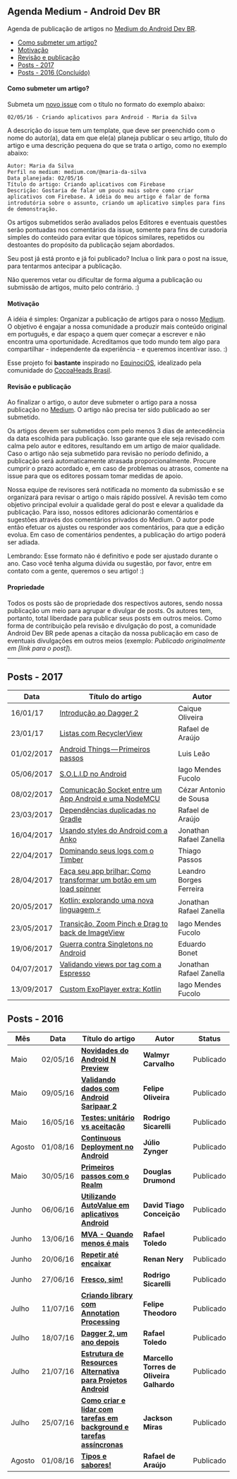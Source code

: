 ## Agenda Medium - Android Dev BR

Agenda de publicação de artigos no [Medium do Android Dev BR](http://medium.com/android-dev-br).

* [Como submeter um artigo?](#como-submeter-um-artigo)
* [Motivação](#motivação)
* [Revisão e publicação](#revisão-e-publicação)
* [Posts - 2017](#calendário---2017)
* [Posts - 2016 (Concluído)](#calendário---2016-concluído)

#### Como submeter um artigo?

Submeta um [novo issue](https://github.com/androiddevbr/agenda-medium/issues/new) com o título no formato do exemplo abaixo:

	02/05/16 - Criando aplicativos para Android - Maria da Silva

A descrição do issue tem um template, que deve ser preenchido com o nome do autor(a), data em que ele(a) planeja publicar o seu artigo, título do artigo e uma descrição pequena do que se trata o artigo, como no exemplo abaixo:

	Autor: Maria da Silva
	Perfil no medium: medium.com/@maria-da-silva
	Data planejada: 02/05/16
	Título do artigo: Criando aplicativos com Firebase
	Descrição: Gostaria de falar um pouco mais sobre como criar aplicativos com Firebase. A idéia do meu artigo é falar de forma introdutória sobre o assunto, criando um aplicativo simples para fins de demonstração.
	
Os artigos submetidos serão avaliados pelos Editores e eventuais questões serão pontuadas nos comentários da issue, somente para fins de curadoria simples do conteúdo para evitar que tópicos similares, repetidos ou destoantes do propósito da publicação sejam abordados.

Seu post já está pronto e já foi publicado? Inclua o link para o post na issue, para tentarmos antecipar a publicação.

Não queremos vetar ou dificultar de forma alguma a publicação ou submissão de artigos, muito pelo contrário. :)	

#### Motivação

A idéia é simples: Organizar a publicação de artigos para o nosso [Medium](http://medium.com/android-dev-br).
O objetivo é engajar a nossa comunidade a produzir mais conteúdo original em português, e dar espaço a quem quer começar a escrever e não encontra uma oportunidade. Acreditamos que todo mundo tem algo para compartilhar - independente da experiência - e queremos incentivar isso. :)

Esse projeto foi **bastante** inspirado no [EquinociOS](equinocios.com), idealizado pela comunidade do [CocoaHeads Brasil](https://github.com/cocoaheadsbrasil).


#### Revisão e publicação

Ao finalizar o artigo, o autor deve submeter o artigo para a nossa publicação no [Medium](http://medium.com/android-dev-br). O artigo não precisa ter sido publicado ao ser submetido. 

Os artigos devem ser submetidos com pelo menos 3 dias de antecedência da data escolhida para publicação. Isso garante que ele seja revisado com calma pelo autor e editores, resultando em um artigo de maior qualidade. Caso o artigo não seja submetido para revisão no período definido, a publicação será automaticamente atrasada proporcionalmente. Procure cumprir o prazo acordado e, em caso de problemas ou atrasos, comente na issue para que os editores possam tomar medidas de apoio.

Nossa equipe de revisores será notificada no momento da submissão e se organizará para revisar o artigo o mais rápido possível. A revisão tem como objetivo principal evoluir a qualidade geral do post e elevar a qualidade da publicação. Para isso, nossos editores adicionarão comentários e sugestões através dos comentários privados do Medium. O autor pode então efetuar os ajustes ou responder aos comentários, para que a edição evolua. Em caso de comentários pendentes, a publicação do artigo poderá ser adiada. 

Lembrando: Esse formato não é definitivo e pode ser ajustado durante o ano. Caso você tenha alguma dúvida ou sugestão, por favor, entre em contato com a gente, queremos o seu artigo! :)

#### Propriedade
Todos os posts são de propriedade dos respectivos autores, sendo nossa publicação um meio para agrupar e divulgar de posts. Os autores tem, portanto, total liberdade para publicar seus posts em outros meios. Como forma de contribuição pela revisão e divulgação do post, a comunidade Android Dev BR pede apenas a citação da nossa publicação em caso de eventuais divulgações em outros meios (exemplo: *Publicado originalmente em [link para o post]*).

---

## Posts - 2017
Data | Título do artigo | Autor
---- | ------ | -----
16/01/17 | [Introdução ao Dagger 2](https://medium.com/android-dev-br/introdu%C3%A7%C3%A3o-ao-dagger-2-56d193118a6c#.tgem7hbpb) | Caique Oliveira
23/01/17 | [Listas com RecyclerView](https://medium.com/android-dev-br/listas-com-recyclerview-d3f41e0d653c#.6jvsgdx5n) | Rafael de Araújo
01/02/2017 | [Android Things — Primeiros passos](https://medium.com/android-dev-br/android-things-primeiros-passos-2c98be4be394) | Luis Leão
05/06/2017 | [S.O.L.I.D no Android](https://medium.com/android-dev-br/s-o-l-i-d-no-android-d55e23f1c72d) | Iago Mendes Fucolo
08/02/2017 | [Comunicação Socket entre um App Android e uma NodeMCU](https://medium.com/android-dev-br/construindo-uma-ponte-tcp-entre-um-app-android-e-uma-esp8266-1c56451c7ce1) | Cézar Antonio de Sousa
23/03/2017 | [Dependências duplicadas no Gradle](https://medium.com/android-dev-br/depend%C3%AAncias-duplicadas-no-gradle-8bf2a25fccbc) | Rafael de Araújo
16/04/2017 | [Usando styles do Android com a Anko](https://medium.com/android-dev-br/usando-styles-do-android-com-a-anko-c99b39542e76) | Jonathan Rafael Zanella
22/04/2017 | [Dominando seus logs com o Timber](https://medium.com/android-dev-br/dominando-seus-logs-com-o-timber-8e9730b2090b) | Thiago Passos
28/04/2017 | [Faça seu app brilhar: Como transformar um botão em um load spinner](https://medium.com/android-dev-br/fa%C3%A7a-seu-app-bilhar-como-transformar-um-bot%C3%A3o-em-um-load-spinner-f8b0ab2223e7) | Leandro Borges Ferreira
20/05/2017 | [Kotlin: explorando uma nova linguagem ⚡️](https://medium.com/android-dev-br/kotlin-explorando-uma-nova-linguagem-%EF%B8%8F-799ffc99a1a2) | Jonathan Rafael Zanella
23/05/2017 | [Transição, Zoom Pinch e Drag to back de ImageView](https://medium.com/android-dev-br/transi%C3%A7%C3%A3o-zoom-pinch-e-drag-to-back-de-imageview-f359556a1671) | Iago Mendes Fucolo
19/06/2017 | [Guerra contra Singletons no Android](https://medium.com/android-dev-br/guerra-contra-singletons-721ab89aa94) | Eduardo Bonet
04/07/2017 | [Validando views por tag com a Espresso](https://medium.com/android-dev-br/validando-views-por-tag-com-a-espresso-d60888ce9cbb) | Jonathan Rafael Zanella
13/09/2017 | [Custom ExoPlayer extra: Kotlin](https://medium.com/android-dev-br/custom-exoplayer-extra-kotlin-906d96b79807) | Iago Mendes Fucolo


## Posts - 2016

Mês | Data | Título do artigo | Autor | Status
--- | ---- | ------ | ----- | ---- 
Maio | 02/05/16 | [**Novidades do Android N Preview**](https://medium.com/android-dev-br/novidades-do-android-n-preview-7779f1d00604#.ij9lqrzc9) | **Walmyr Carvalho** | Publicado
Maio | 09/05/16 | [**Validando dados com Android Saripaar 2**](https://medium.com/android-dev-br/validando-dados-com-android-saripaar-2-9b76842bb86b#.g01y18s3o) | **Felipe Oliveira** | Publicado
Maio | 16/05/16 | [**Testes: unitário vs aceitação**](https://medium.com/android-dev-br/testes-unit%C3%A1rios-vs-aceita%C3%A7%C3%A3o-30691fc8578d#.ck2g06ubu) |  **Rodrigo Sicarelli** | Publicado
Agosto | 01/08/16 |  [**Continuous Deployment no Android**](https://medium.com/android-dev-br/continuous-deployment-no-android-f42b96ece80d#.kqc4l785w) | **Júlio Zynger** | Publicado
Maio | 30/05/16 | [**Primeiros passos com o Realm**](https://medium.com/android-dev-br/inicia%C3%A7%C3%A3o-ao-realm-b7624e380194#.bhiflw703) | **Douglas Drumond** | Publicado
Junho | 06/06/16 | [**Utilizando AutoValue em aplicativos Android**](https://medium.com/android-dev-br/autovalue-em-aplicativos-android-8f37f0005899#.rj5280rn4) | **David Tiago Conceição** | Publicado
Junho | 13/06/16 | [**MVA - Quando menos é mais**](https://medium.com/android-dev-br/mva-quando-menos-%C3%A9-mais-363f1303bb36#.9nd37ui1v) | **Rafael Toledo** | Publicado
Junho | 20/06/16 | [**Repetir até encaixar**](https://medium.com/android-dev-br/repetir-at%C3%A9-encaixar-390ade3f57bd#.t1cj4dgdx) | **Renan Nery** | Publicado
Junho | 27/06/16 | [**Fresco, sim!**](https://medium.com/android-dev-br/fresco-sim-cda40fabae82#.ctnf084is) | **Rodrigo Sicarelli** | Publicado
Julho | 11/07/16 | [**Criando library com Annotation Processing**](https://medium.com/android-dev-br/annotation-processing-no-android-d28b734b8043#.o1poif8v9) | **Felipe Theodoro** | Publicado
Julho | 18/07/16 | [**Dagger 2, um ano depois**](https://medium.com/android-dev-br/dagger-2-um-ano-depois-dac71012b594#.dwzv5cle9) | **Rafael Toledo**  | Publicado
Julho | 21/07/16 | [**Estrutura de Resources Alternativa para Projetos Android**](https://medium.com/android-dev-br/estrutura-de-resources-para-android-alternativa-2869d99a41f7#.lvmq91uo5) | **Marcello Torres de Oliveira Galhardo**  | Publicado
Julho | 25/07/16 | [**Como criar e lidar com tarefas em background e tarefas assíncronas**](https://medium.com/android-dev-br/trabalhando-com-tarefas-em-background-3d4da889ddfa) | **Jackson Miras** | Publicado
Agosto | 01/08/16 |   [**Tipos e sabores!**](https://medium.com/android-dev-br/flavors-2fa7b2ba4a9a#.fnfta3mfq)  | **Rafael de Araújo** | Publicado
